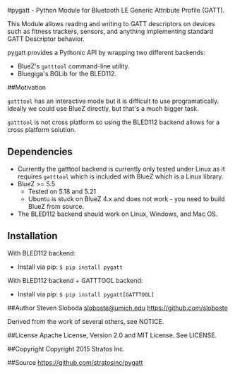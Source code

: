 #pygatt - Python Module for Bluetooth LE Generic Attribute Profile (GATT).

This Module allows reading and writing to GATT descriptors on devices such as
fitness trackers, sensors, and anything implementing standard GATT Descriptor behavior.

pygatt provides a Pythonic API by wrapping two different backends:
* BlueZ's `gatttool` command-line utility.
* Bluegiga's BGLib for the BLED112.


##Motivation

`gatttool` has an interactive mode but it is difficult to use programatically.
Ideally we could use BlueZ directly, but that's a much bigger task.

`gatttool` is not cross platform so using the BLED112 backend allows for a cross platform solution.


## Dependencies
* Currently the gatttool backend is currently only tested under Linux as it requires `gatttool` which is included with BlueZ which is a Linux library.
* BlueZ >= 5.5
    * Tested on 5.18 and 5.21
    * Ubuntu is stuck on BlueZ 4.x and does not work - you need to build BlueZ
      from source.
* The BLED112 backend should work on Linux, Windows, and Mac OS.


## Installation
With BLED112 backend:
* Install via pip: `$ pip install pygatt`

With BLED112 backend + GATTTOOL backend:
* Install via pip: `$ pip install pygatt[GATTTOOL]`


##Author
Steven Sloboda <sloboste@umich.edu> https://github.com/sloboste

Derived from the work of several others, see NOTICE.


##License
Apache License, Version 2.0 and MIT License. See LICENSE.


##Copyright
Copyright 2015 Stratos Inc.


##Source
https://github.com/stratosinc/pygatt
